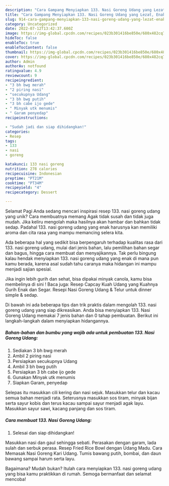 ```yaml
---
description: "Cara Gampang Menyiapkan 133. Nasi Goreng Udang yang Lezat, Enak"
title: "Cara Gampang Menyiapkan 133. Nasi Goreng Udang yang Lezat, Enak"
slug: 914-cara-gampang-menyiapkan-133-nasi-goreng-udang-yang-lezat-enak
category: Uncategorized
date: 2022-07-12T13:42:37.600Z
image: https://img-global.cpcdn.com/recipes/023b301416be850e/680x482cq70/133-nasi-goreng-udang-foto-resep-utama.jpg
hideToc: false
enableToc: true
enableTocContent: false
thumbnail: https://img-global.cpcdn.com/recipes/023b301416be850e/680x482cq70/133-nasi-goreng-udang-foto-resep-utama.jpg
cover: https://img-global.cpcdn.com/recipes/023b301416be850e/680x482cq70/133-nasi-goreng-udang-foto-resep-utama.jpg
author: Admin
authorAv: notfound
ratingvalue: 4.9
reviewcount: 9
recipeingredient:
- "3 bh bwg merah"
- "2 piring nasi"
- "secukupnya Udang"
- "3 bh bwg putih"
- "3 bh cabe ijo gede"
- " Minyak utk menumis"
- " Garam penyedap"
recipeinstructions:

- "Sudah jadi dan siap dihidangkan!"
categories:
- Resep
tags:
- 133
- nasi
- goreng

katakunci: 133 nasi goreng 
nutrition: 278 calories
recipecuisine: Indonesian
preptime: "PT21M"
cooktime: "PT34M"
recipeyield: "4"
recipecategory: Dessert

---
```



Selamat Pagi Anda sedang mencari inspirasi resep 133. nasi goreng udang yang unik? Cara membuatnya memang Agak tidak susah dan tidak juga mudah. Jika keliru mengolah maka hasilnya akan hambar dan bahkan tidak sedap. Padahal 133. nasi goreng udang yang enak harusnya kan memiliki aroma dan cita rasa yang mampu memancing selera kita.


Ada beberapa hal yang sedikit bisa berpengaruh terhadap kualitas rasa dari 133. nasi goreng udang, mulai dari jenis bahan, lalu pemilihan bahan segar dan bagus, hingga cara membuat dan menyajikannya. Tak perlu bingung kalau hendak menyiapkan 133. nasi goreng udang yang enak di mana pun kamu berada, karena asal sudah tahu caranya maka hidangan ini mampu menjadi sajian spesial.

Jika ingin lebih gurih dan sehat, bisa dipakai minyak canola, kamu bisa membelinya di sini ! Baca juga: Resep Capcay Kuah Udang yang Kuahnya Gurih Enak dan Segar. Resepi Nasi Goreng Udang &amp; Telur untuk dinner simple &amp; sedap.


Di bawah ini ada beberapa tips dan trik praktis dalam mengolah 133. nasi goreng udang yang siap dikreasikan. Anda bisa menyiapkan 133. Nasi Goreng Udang memakai 7 jenis bahan dan 0 tahap pembuatan. Berikut ini langkah-langkah dalam menyiapkan hidangannya.

<!--inarticleads1-->

##### Bahan-bahan dan bumbu yang wajib ada untuk pembuatan 133. Nasi Goreng Udang:

1. Sediakan 3 bh bwg merah
1. Ambil 2 piring nasi
1. Persiapkan secukupnya Udang
1. Ambil 3 bh bwg putih
1. Persiapkan 3 bh cabe ijo gede
1. Gunakan  Minyak utk menumis
1. Siapkan  Garam, penyedap


Selepas itu masukkan cili kering dan nasi sejuk. Masukkan telur dan kacau semua bahan menjadi rata. Seterusnya masukkan sos tiram, minyak bijan serta sayur kobis dan terus kacau sampai sayur menjadi agak layu. Masukkan sayur sawi, kacang panjang dan sos tiram. 

<!--inarticleads2-->

##### Cara membuat 133. Nasi Goreng Udang:


1. Selesai dan siap dihidangkan!

Masukkan nasi dan gaul sehingga sebati. Perasakan dengan garam, lada sulah dan serbuk perasa. Resep Fried Rice Bowl dengan Udang Madu. Cara Memasak Nasi Goreng Kari Udang. Tumis bawang putih, bombai, dan daun bawang sampai harum serta layu. 

Bagaimana? Mudah bukan? Itulah cara menyiapkan 133. nasi goreng udang yang bisa kamu praktikkan di rumah. Semoga bermanfaat dan selamat mencoba!
